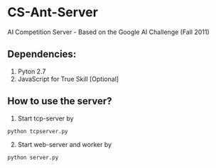 CS-Ant-Server
=============

AI Competition Server - Based on the Google AI Challenge (Fall 2011)

## Dependencies:
1. Pyton 2.7
2. JavaScript for True Skill [Optional]

## How to use the server?

1. Start tcp-server by
```
python tcpserver.py
```
2. Start web-server and worker by
```
python server.py
```